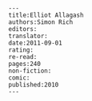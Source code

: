 
    ---
    title:Elliot Allagash
    authors:Simon Rich
    editors:
    translator:
    date:2011-09-01
    rating:
    re-read:
    pages:240
    non-fiction:
    comic:
    published:2010
    ---

    